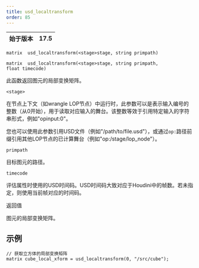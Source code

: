 ```yaml
---
title: usd_localtransform
order: 85
---
```

| 始于版本 | 17.5 |
| --- | --- |

`matrix  usd_localtransform(<stage>stage, string primpath)`

`matrix  usd_localtransform(<stage>stage, string primpath, float timecode)`

此函数返回图元的局部变换矩阵。

`<stage>`

在节点上下文（如wrangle LOP节点）中运行时，此参数可以是表示输入编号的整数（从0开始），用于读取对应输入的舞台。该整数等效于引用特定输入的字符串形式，例如"opinput:0"。

您也可以使用此参数引用USD文件（例如"/path/to/file.usd"），或通过`op:`路径前缀引用其他LOP节点的已计算舞台（例如"op:/stage/lop_node"）。

`primpath`

目标图元的路径。

`timecode`

评估属性时使用的USD时间码。USD时间码大致对应于Houdini中的帧数。若未指定，则使用当前帧对应的时间码。

返回值

图元的局部变换矩阵。

## 示例

```vex
// 获取立方体的局部变换矩阵
matrix cube_local_xform = usd_localtransform(0, "/src/cube");

```
